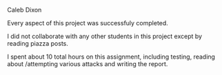 Caleb Dixon

Every aspect of this project was successfuly completed.

I did not collaborate with any other students in this project except by reading piazza posts.

I spent about 10 total hours on this assignment, including testing, reading about /attempting
 various attacks and writing the report. 


